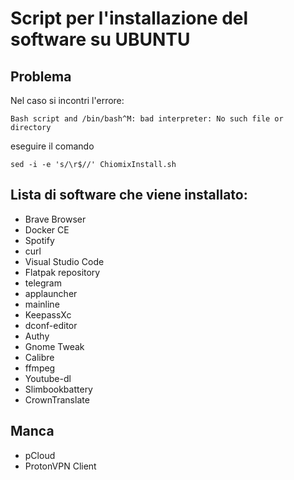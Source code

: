 # Script per l'installazione del software su UBUNTU

## Problema
Nel caso si incontri l'errore:

`Bash script and /bin/bash^M: bad interpreter: No such file or directory`

eseguire il comando

`sed -i -e 's/\r$//' ChiomixInstall.sh`

## Lista di software che viene installato:
- Brave Browser
- Docker CE
- Spotify
- curl
- Visual Studio Code
- Flatpak repository
- telegram
- applauncher
- mainline
- KeepassXc
- dconf-editor
- Authy
- Gnome Tweak
- Calibre
- ffmpeg
- Youtube-dl
- Slimbookbattery
- CrownTranslate

## Manca
- pCloud
- ProtonVPN Client





